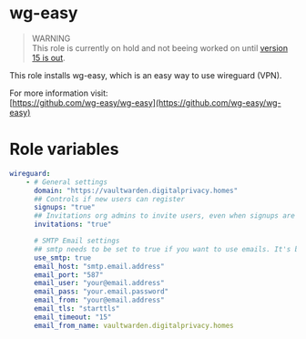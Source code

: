 # wg-easy
> WARNING  
> This role is currently on hold and not beeing worked on until [version 15 is out](https://github.com/wg-easy/wg-easy/issues/1704).

This role installs wg-easy, which is an easy way to use wireguard (VPN). 

For more information visit:  
[https://github.com/wg-easy/wg-easy](https://github.com/wg-easy/wg-easy)

# Role variables
```yaml
wireguard:
    - # General settings
      domain: "https://vaultwarden.digitalprivacy.homes"
      ## Controls if new users can register
      signups: "true"
      ## Invitations org admins to invite users, even when signups are disabled
      invitations: "true"

      # SMTP Email settings
      ## smtp needs to be set to true if you want to use emails. It's by default set to false.
      use_smtp: true
      email_host: "smtp.email.address"
      email_port: "587"
      email_user: "your@email.address"
      email_pass: "your.email.password"
      email_from: "your@email.address"
      email_tls: "starttls"
      email_timeout: "15"
      email_from_name: vaultwarden.digitalprivacy.homes
```